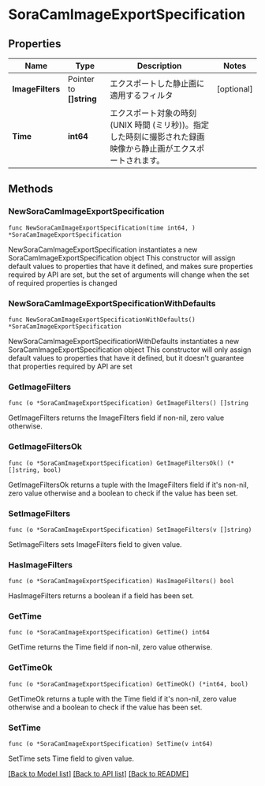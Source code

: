 # SoraCamImageExportSpecification

## Properties

Name | Type | Description | Notes
------------ | ------------- | ------------- | -------------
**ImageFilters** | Pointer to **[]string** | エクスポートした静止画に適用するフィルタ | [optional] 
**Time** | **int64** | エクスポート対象の時刻 (UNIX 時間 (ミリ秒))。指定した時刻に撮影された録画映像から静止画がエクスポートされます。 | 

## Methods

### NewSoraCamImageExportSpecification

`func NewSoraCamImageExportSpecification(time int64, ) *SoraCamImageExportSpecification`

NewSoraCamImageExportSpecification instantiates a new SoraCamImageExportSpecification object
This constructor will assign default values to properties that have it defined,
and makes sure properties required by API are set, but the set of arguments
will change when the set of required properties is changed

### NewSoraCamImageExportSpecificationWithDefaults

`func NewSoraCamImageExportSpecificationWithDefaults() *SoraCamImageExportSpecification`

NewSoraCamImageExportSpecificationWithDefaults instantiates a new SoraCamImageExportSpecification object
This constructor will only assign default values to properties that have it defined,
but it doesn't guarantee that properties required by API are set

### GetImageFilters

`func (o *SoraCamImageExportSpecification) GetImageFilters() []string`

GetImageFilters returns the ImageFilters field if non-nil, zero value otherwise.

### GetImageFiltersOk

`func (o *SoraCamImageExportSpecification) GetImageFiltersOk() (*[]string, bool)`

GetImageFiltersOk returns a tuple with the ImageFilters field if it's non-nil, zero value otherwise
and a boolean to check if the value has been set.

### SetImageFilters

`func (o *SoraCamImageExportSpecification) SetImageFilters(v []string)`

SetImageFilters sets ImageFilters field to given value.

### HasImageFilters

`func (o *SoraCamImageExportSpecification) HasImageFilters() bool`

HasImageFilters returns a boolean if a field has been set.

### GetTime

`func (o *SoraCamImageExportSpecification) GetTime() int64`

GetTime returns the Time field if non-nil, zero value otherwise.

### GetTimeOk

`func (o *SoraCamImageExportSpecification) GetTimeOk() (*int64, bool)`

GetTimeOk returns a tuple with the Time field if it's non-nil, zero value otherwise
and a boolean to check if the value has been set.

### SetTime

`func (o *SoraCamImageExportSpecification) SetTime(v int64)`

SetTime sets Time field to given value.



[[Back to Model list]](../README.md#documentation-for-models) [[Back to API list]](../README.md#documentation-for-api-endpoints) [[Back to README]](../README.md)


